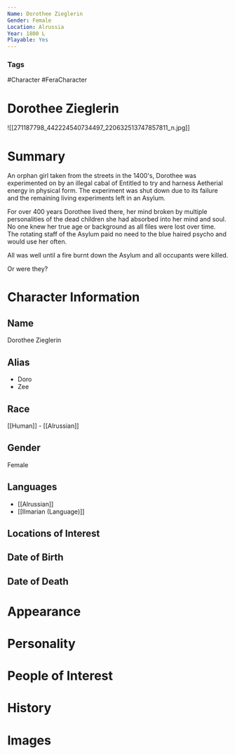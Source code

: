 ```yaml
---
Name: Dorothee Zieglerin
Gender: Female
Location: Alrussia
Year: 1800 L
Playable: Yes
---
```


### Tags
#Character #FeraCharacter

# Dorothee Zieglerin
![[271187798_442224540734497_220632513747857811_n.jpg]]

# Summary
An orphan girl taken from the streets in the 1400's, Dorothee was experimented on by an illegal cabal of Entitled to try and harness Aetherial energy in physical form. The experiment was shut down due to its failure and the remaining living experiments left in an Asylum.

For over 400 years Dorothee lived there, her mind broken by multiple personalities of the dead children she had absorbed into her mind and soul. No one knew her true age or background as all files were lost over time. The rotating staff of the Asylum paid no need to the blue haired psycho and would use her often.

All was well until a fire burnt down the Asylum and all occupants were killed.

Or were they?

# Character Information

## Name
Dorothee Zieglerin

## Alias
- Doro
- Zee

## Race
[[Human]] - [[Alrussian]]

## Gender
Female

## Languages
- [[Alrussian]]
- [[Ilmarian (Language)]]

## Locations of Interest

## Date of Birth

## Date of Death

# Appearance

# Personality

# People of Interest

# History

# Images
